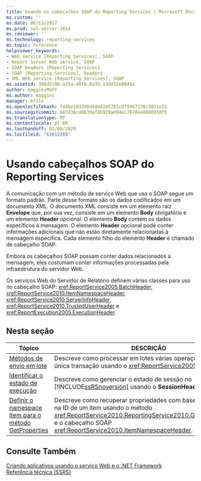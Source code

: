 ```yaml
---
title: Usando os cabeçalhos SOAP do Reporting Services | Microsoft Docs
ms.custom: ''
ms.date: 06/13/2017
ms.prod: sql-server-2014
ms.reviewer: ''
ms.technology: reporting-services
ms.topic: reference
helpviewer_keywords:
- Web service [Reporting Services], SOAP
- Report Server Web service, SOAP
- SOAP headers [Reporting Services]
- SOAP [Reporting Services], headers
- XML Web service [Reporting Services], SOAP
ms.assetid: 306d2c06-a25a-40f8-8a35-13dd32e8841e
author: maggiesMSFT
ms.author: maggies
manager: kfile
ms.openlocfilehash: f48be183398d4d441b5781c9f9467178c3011e32
ms.sourcegitcommit: b87d36c46b39af8b929ad94ec707dee8800950f5
ms.translationtype: MT
ms.contentlocale: pt-BR
ms.lasthandoff: 02/08/2020
ms.locfileid: "63012285"
---
```

# <a name="using-reporting-services-soap-headers"></a>Usando cabeçalhos SOAP do Reporting Services
  A comunicação com um método de serviço Web que usa o SOAP segue um formato padrão. Parte desse formato são os dados codificados em um documento XML. O documento XML consiste em um elemento raiz **Envelope** que, por sua vez, consiste em um elemento **Body** obrigatório e um elemento **Header** opcional. O elemento **Body** contém os dados específicos à mensagem. O elemento **Header** opcional pode conter informações adicionais que não estão diretamente relacionadas à mensagem específica. Cada elemento filho do elemento **Header** é chamado de cabeçalho SOAP.  
  
 Embora os cabeçalhos SOAP possam conter dados relacionados à mensagem, eles costumam conter informações processadas pela infraestrutura do servidor Web.  
  
 Os serviços Web do Servidor de Relatório definem várias classes para uso no cabeçalho SOAP: <xref:ReportService2005.BatchHeader>, <xref:ReportService2010.ItemNamespaceHeader>, <xref:ReportService2010.ServerInfoHeader>, <xref:ReportService2010.TrustedUserHeader> e <xref:ReportExecution2005.ExecutionHeader>.  
  
## <a name="in-this-section"></a>Nesta seção  
  
|Tópico|DESCRIÇÃO|  
|-----------|-----------------|  
|[Métodos de envio em lote](batching-methods.md)|Descreve como processar em lotes várias operações em uma única transação usando o <xref:ReportService2005.BatchHeader>.|  
|[Identificar o estado de execução](identifying-execution-state.md)|Descreve como gerenciar o estado de sessão no [!INCLUDE[ssRSnoversion](../../includes/ssrsnoversion-md.md)] usando o **SessionHeader**.|  
|[Definir o namespace Item para o método GetProperties](setting-the-item-namespace-for-the-getproperties-method.md)|Descreve como recuperar propriedades com base no caminho ou na ID de um item usando o método <xref:ReportService2010.ReportingService2010.GetProperties%2A> e o cabeçalho SOAP <xref:ReportService2010.ItemNamespaceHeader>.|  
  
## <a name="see-also"></a>Consulte Também  
 [Criando aplicativos usando o serviço Web e o .NET Framework](../report-server-web-service/net-framework/building-applications-using-the-web-service-and-the-net-framework.md)   
 [Referência técnica &#40;SSRS&#41;](../technical-reference-ssrs.md)  
  
  
